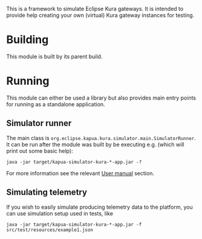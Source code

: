 This is a framework to simulate Eclipse Kura gateways. It is intended
to provide help creating your own (virtual) Kura gateway instances for testing.

# Building

This module is built by its parent build.

# Running

This module can either be used a library but also provides main entry points for running as a
standalone application.

## Simulator runner

The main class is `org.eclipse.kapua.kura.simulator.main.SimulatorRunner`. It can be run after
the module was built by be executing e.g. (which will print out some basic help):

    java -jar target/kapua-simulator-kura-*-app.jar -?

For more information see the relevant [User manual](../docs/user-manual/en/simulator.md) section.


## Simulating telemetry

If you wish to easily simulate producing telemetry data to the platform, you can use simulation setup used in tests, like  

    java -jar target/kapua-simulator-kura-*-app.jar -f src/test/resources/example1.json
